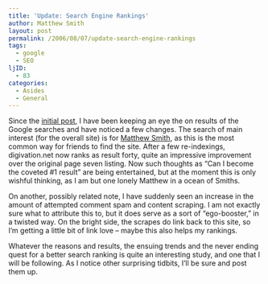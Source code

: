 ```yaml
---
title: 'Update: Search Engine Rankings'
author: Matthew Smith
layout: post
permalink: /2006/08/07/update-search-engine-rankings
tags:
  - google
  - SEO
ljID:
  - 83
categories:
  - Asides
  - General
---
```

Since the [initial post][1], I have been keeping an eye the on results of the Google searches and have noticed a few changes. The search of main interest (for the overall site) is for [Matthew Smith][2], as this is the most common way for friends to find the site. After a few re-indexings, digivation.net now ranks as result forty, quite an impressive improvement over the original page seven listing. Now such thoughts as &#8220;Can I become the coveted #1 result&#8221; are being entertained, but at the moment this is only wishful thinking, as I am but one lonely Matthew in a ocean of Smiths.

On another, possibly related note, I have suddenly seen an increase in the amount of attempted comment spam and content scraping. I am not exactly sure what to attribute this to, but it does serve as a sort of &#8220;ego-booster,&#8221; in a twisted way. On the bright side, the scrapes do link back to this site, so I&#8217;m getting a little bit of link love &#8211; maybe this also helps my rankings.

Whatever the reasons and results, the ensuing trends and the never ending quest for a better search ranking is quite an interesting study, and one that I will be following. As I notice other surprising tidbits, I&#8217;ll be sure and post them up.

 [1]: http://archive.digivation.net/2006/07/27/search-engine-rankings/
 [2]: http://www.google.com/search?hl=en&q=matthew+smith